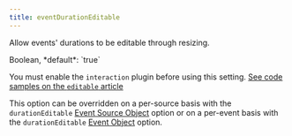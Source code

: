 ```yaml
---
title: eventDurationEditable
---
```


Allow events' durations to be editable through resizing.

<div class='spec' markdown='1'>
Boolean, *default*: `true`
</div>

You must enable the `interaction` plugin before using this setting.
<a href='editable' class='more-link'>See code samples on the `editable` article</a>

This option can be overridden on a per-source basis with the `durationEditable` [Event Source Object](event-source-object) option or on a per-event basis with the `durationEditable` [Event Object](event-object) option.
